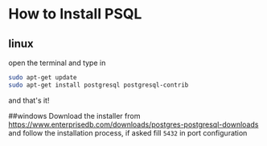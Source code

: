 # How to Install PSQL
## linux
open the terminal and type in
```bash
sudo apt-get update 
sudo apt-get install postgresql postgresql-contrib
```
and that's it!

##windows
Download the installer from https://www.enterprisedb.com/downloads/postgres-postgresql-downloads
and follow the installation process, if asked fill `5432` in port configuration
